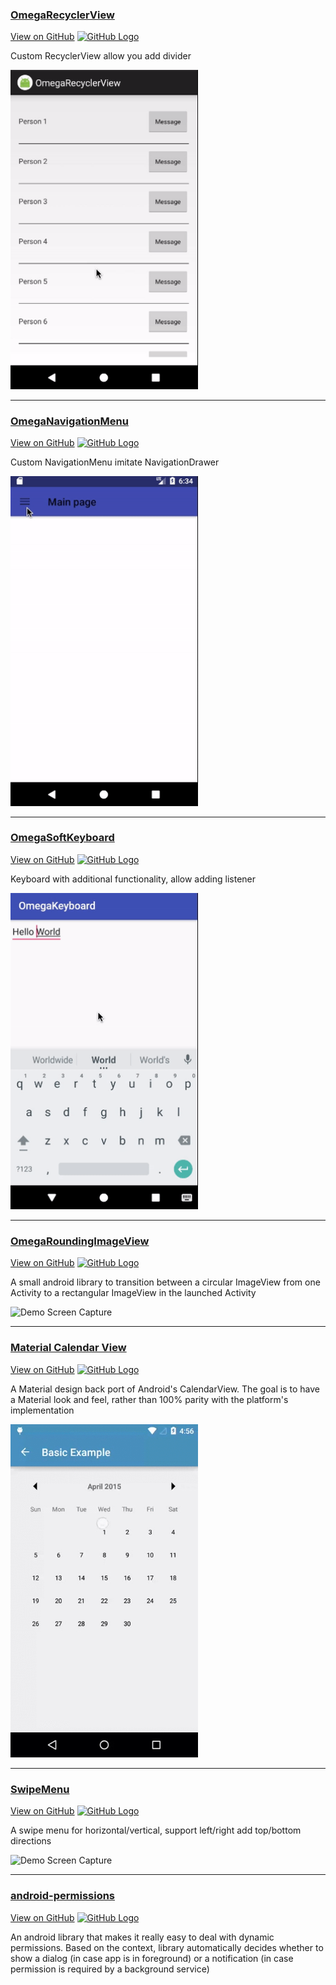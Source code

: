 ### [OmegaRecyclerView](https://omega-r.github.io/OmegaRecyclerView)
[View on GitHub](https://github.com/Omega-R/OmegaRecyclerView) [![GitHub Logo](/images/github.ico)](https://github.com/Omega-R/OmegaRecyclerView) 

Custom RecyclerView allow you add divider

<img src="/images/recycler_view.gif" alt="Demo Screen Capture" width="300px" />

----------------------------------------------------------------------------------------------------------------------------

### [OmegaNavigationMenu](https://omega-r.github.io/OmegaNavigationMenu)
[View on GitHub](https://github.com/Omega-R/OmegaNavigationMenu) [![GitHub Logo](/images/github.ico)](https://github.com/Omega-R/OmegaNavigationMenu)

Custom NavigationMenu imitate NavigationDrawer

<img src="/images/navigation_menu.gif" alt="Demo Screen Capture" width="300px" />

----------------------------------------------------------------------------------------------------------------------------

### [OmegaSoftKeyboard](https://omega-r.github.io/OmegaKeyboard)
[View on GitHub](https://github.com/Omega-R/OmegaKeyboard) [![GitHub Logo](/images/github.ico)](https://github.com/Omega-R/OmegaKeyboard)

Keyboard with additional functionality, allow adding listener

<img src="/images/omega_keyboard.gif" alt="Demo Screen Capture" width="300px" />

----------------------------------------------------------------------------------------------------------------------------

### [OmegaRoundingImageView](https://omega-r.github.io/OmegaRoundingImageView)
[View on GitHub](https://github.com/Omega-R/OmegaRoundingImageView) [![GitHub Logo](/images/github.ico)](https://github.com/Omega-R/OmegaRoundingImageView)

A small android library to transition between a circular ImageView from one Activity to a rectangular ImageView in the launched Activity

<img src="/images/sample.gif" alt="Demo Screen Capture" width="300px" />

----------------------------------------------------------------------------------------------------------------------------

### [Material Calendar View](external/material_calendar_view)
[View on GitHub](https://github.com/prolificinteractive/material-calendarview) [![GitHub Logo](/images/github.ico)](https://github.com/prolificinteractive/material-calendarview)

A Material design back port of Android's CalendarView. The goal is to have a Material look and feel, rather than 100% parity with the platform's implementation

<img src="/images/material_calendar.gif" alt="Demo Screen Capture" width="300px" />

----------------------------------------------------------------------------------------------------------------------------

### [SwipeMenu](external/swipe_menu)
[View on GitHub](https://github.com/TUBB/SwipeMenu) [![GitHub Logo](/images/github.ico)](https://github.com/TUBB/SwipeMenu)

A swipe menu for horizontal/vertical, support left/right add top/bottom directions

<img src="/images/swipe_menu.gif" alt="Demo Screen Capture" width="300px" />

----------------------------------------------------------------------------------------------------------------------------

### [android-permissions](external/android_permission)
[View on GitHub](https://github.com/nishkarsh/android-permissions) [![GitHub Logo](/images/github.ico)](https://github.com/nishkarsh/android-permissions)

An android library that makes it really easy to deal with dynamic permissions. Based on the context, library automatically decides whether to show a dialog (in case app is in foreground) or a notification (in case permission is required by a background service)
